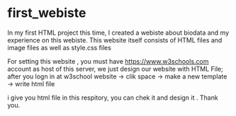 # first_webiste
In my first HTML project this time, I created a webiste about biodata and my experience on this webiste.
This website itself consists of HTML files and image files as well as style.css files


For setting this website , you must have https://www.w3schools.com account as host of this server, we just design our website with HTML File;
after you logn in at w3school website -> clik space -> make a new template -> write html file

i give you html file in this respitory, you can chek it and design it . Thank you.
